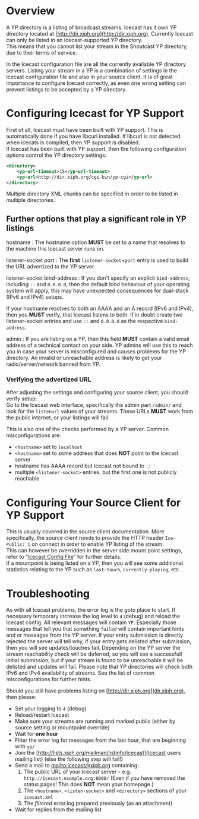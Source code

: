 # Overview
A YP directory is a listing of broadcast streams. Icecast has it own YP directory located at
[http://dir.xiph.org](http://dir.xiph.org). Currently Icecast can only be listed in an Icecast-supported YP directory.  
This means that you cannot list your stream in the Shoutcast YP directory, due to their terms of service.

In the Icecast configuration file are all the currently available YP directory servers. Listing your stream in a YP is
a combination of settings in the Icecast configuration file and also in your source client. It is of great importance
to configure Icecast correctly, as even one wrong setting can prevent listings to be accepted by a YP directory.


# Configuring Icecast for YP Support
First of all, Icecast must have been built with YP support. This is automatically done if you have libcurl installed.
If libcurl is not detected when icecats is compiled, then YP support is disabled.  
If Icecast has been built with YP support, then the following configuration options control the YP directory settings:

```xml
<directory>
    <yp-url-timeout>15</yp-url-timeout>
    <yp-url>http://dir.xiph.org/cgi-bin/yp-cgi</yp-url>
</directory>
```

Multiple directory XML chunks can be specified in order to be listed in multiple directories.

## Further options that play a significant role in YP listings

hostname
: The hostname option **MUST** be set to a name that resolves to the machine this Icecast server runs on.

listener-socket port
: The **first** `listener-socket`+`port` entry is used to build the URL advertized to the YP server.

listener-socket bind-address
: If you don't specify an explicit `bind-address`, including `::` and `0.0.0.0`, then the default
  bind behaviour of your operating system will apply, this may have unexpected consequences for dual-stack
  (IPv6 and IPv4) setups.

If your hostname resolves to both an AAAA and an A record (IPv6 and IPv4), then you **MUST** verify,
that Icecast listens to both. If in doubt create two listener-socket entries and use `::` and `0.0.0.0`
as the respective `bind-address`.

admin
: If you are listing on a YP, then this field **MUST** contain a valid email address of a technical contact
  on your side. YP admins will use this to reach you in case your server is misconfigured and causes problems
  for the YP directory. An invalid or unreachable address is likely to get your radio/server/network banned from YP.

### Verifying the advertized URL

After adjusting the settings and configuring your source client, you should verify setup:   
Go to the Icecast web interface, specifically the admin part `/admin/` and look for the `listenurl` values 
of your streams. These URLs **MUST** work from the public internet, or your listings will fail.

This is also one of the checks performed by a YP server. Common misconfigurations are:

* `<hostname>` set to `localhost`
* `<hostname>` set to some address that does **NOT** point to the Icecast server
* hostname has AAAA record but Icecast not bound to `::`
* multiple `<listener-socket>` entries, but the first one is not publicly reachable

# Configuring Your Source Client for YP Support
This is usually covered in the source client documentation. More specifically, the source client needs to provide
the HTTP header `Ice-Public: 1` on connect in order to enable YP listing of the stream.  
This can however be overridden in the server side mount point settings, refer to “[Icecast Config File](config-file.html#mountsettings)”
for further details.  
If a mountpoint is being listed on a YP, then you will see some additional statistics relating to the YP such as
`last-touch`, `currently-playing`, etc.

# Troubleshooting
As with all Icecast problems, the error log is the goto place to start. If necessary temporary increase the log level to 
`4` (debug) and reload the Icecast config. All relevant messages will contain `YP`. Especially those messages that tell
you that something `failed` will contain important hints and or messages from the YP server. If your entry submission
is directly rejected the server will tell why, if your entry gets delisted after submission, then you will see 
updates/touches fail. Depending on the YP server the stream reachability check will be deferred, so you will see
a successfull initial submission, but if your stream is found to be unreachable it will be delisted and updates will fail.
Please note that YP directories will check both IPv6 and IPv4 availability of streams. See the list of common misconfigurations
for further hints.

Should you still have problems listing on [http://dir.xiph.org](dir.xiph.org), then please:

*  Set your logging to `4` (debug)
*  Reload/restart Icecast
*  Make sure your streams are running and marked public (either by source setting or mountpoint override)
*  Wait for **one hour**
*  Filter the error log for messages from the last hour, that are beginning with `yp/`
*  Join the [http://lists.xiph.org/mailman/listinfo/icecast](Icecast users mailing list) (else the following step will fail!)
*  Send a mail to [mailto:icecast@xiph.org](icecast@xiph.org) containing:
     1. The public URL of your Icecast server - e.g. `http://icecast.example.org:8000/` (Even if you have removed the status pages! This does **NOT** mean your homepage.)
     2. The `<hostname>`, `<listen-socket>` and `<directory>` sections of your `icecast.xml`
     3. The *filtered* error.log prepared previously (as an attachment)
*  Wait for replies from the mailing list
